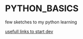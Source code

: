 # PYTHON_BASICS
 few sketches to my python learning

[usefull links to start dev](https://github.com/journaldev/journaldev/tree/master/Python-3/basic_examples)
